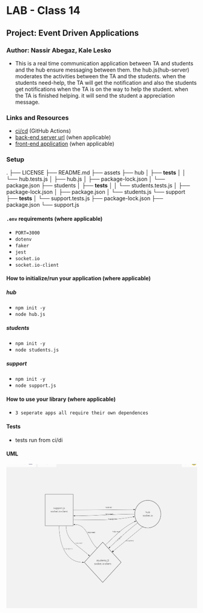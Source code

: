 # LAB - Class 14

## Project: Event Driven Applications

### Author: Nassir Abegaz, Kale Lesko

- This is a real time communication application between TA and students and the hub ensure messaging between them. the hub.js(hub-server) moderates the activities between the TA and the students. when the students need-help, the TA will get the notification and also the students get notifications when the TA is on the way to help the student. when the TA is finished helping. it will send the student a appreciation message.


### Links and Resources

- [ci/cd](https://github.com/Saynka/lab14hub/actions) (GitHub Actions)
- [back-end server url](http://xyz.com) (when applicable)
- [front-end application](http://xyz.com) (when applicable)

### Setup

.
├── LICENSE
├── README.md
├── assets
├── hub
│ ├── **tests**
│ │ └── hub.tests.js
│ ├── hub.js
│ ├── package-lock.json
│ └── package.json
├── students
│ ├── **tests**
│ │ └── students.tests.js
│ ├── package-lock.json
│ ├── package.json
│ └── students.js
└── support
├── **tests**
│ └── support.tests.js
├── package-lock.json
├── package.json
└── support.js

#### `.env` requirements (where applicable)

- `PORT=3000`
- `dotenv`
- `faker`
- `jest`
- `socket.io`
- `socket.io-client`

#### How to initialize/run your application (where applicable)

##### hub

- `npm init -y`
- `node hub.js`

##### students

- `npm init -y`
- `node students.js`

##### support

- `npm init -y`
- `node support.js`

#### How to use your library (where applicable)

- `3 seperate apps all require their own dependences`

#### Tests

- tests run from ci/di

#### UML

![UML Example](./assets/UML.png)
